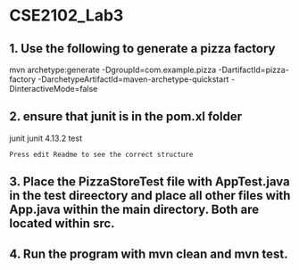 # CSE2102_Lab3

## 1. Use the following to generate a pizza factory
mvn archetype:generate -DgroupId=com.example.pizza -DartifactId=pizza-factory -DarchetypeArtifactId=maven-archetype-quickstart -DinteractiveMode=false

## 2. ensure that junit is in the pom.xl folder
 <dependency>
      <groupId>junit</groupId>
      <artifactId>junit</artifactId>
      <version>4.13.2</version>
      <scope>test</scope>
    </dependency>

    Press edit Readme to see the correct structure

## 3. Place the PizzaStoreTest file with AppTest.java in the test direectory and place all other files with App.java within the main directory. Both are located within src.

## 4. Run the program with mvn clean and mvn test.
